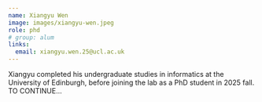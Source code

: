 ```yaml
---
name: Xiangyu Wen
image: images/xiangyu-wen.jpeg
role: phd
# group: alum
links:
  email: xiangyu.wen.25@ucl.ac.uk
---
```


Xiangyu completed his undergraduate studies in informatics at the University of Edinburgh, before joining the lab as a PhD student in 2025 fall. TO CONTINUE...
